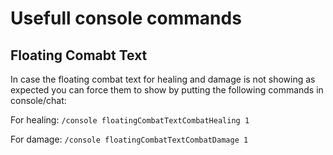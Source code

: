 # Usefull console commands

## Floating Comabt Text

In case the floating combat text for healing and damage is not showing as expected you can force them to show by putting the following commands in console/chat:

For healing:
`/console floatingCombatTextCombatHealing 1`

For  damage:
`/console floatingCombatTextCombatDamage 1`
